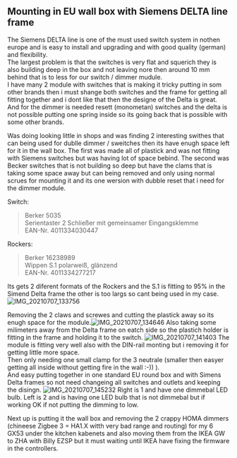 ## Mounting in EU wall box with Siemens DELTA line frame
The Siemens DELTA line is one of the must used switch system in nothen europe and is easy to install and upgrading and with good quality (german) and flexibility.  
The largest problem is that the switches is very flat and squerich they is also building deep in the box and not leaving nore then around 10 mm behind that is to less for our switch / dimmer mudule.  
I have many 2 module with switches that is making it tricky putting in som other brands then i must shange both switches and the frame for getting all fitting  together and i dont like that then the designe of the Delta is great.  
And for the dimmer is needed resett (monometan) switches and the delta is not possible putting one spring inside so its going back that is possible with some other brands.  
  
Was doing looking little in shops and was finding 2 interesting swithes that can being used for dublle dimmer / sweitches then its have enugh space left for it in the wall box.
The first was made all of plastick and was not fitting with Siemens switches but was having lot of space bebind.
The second was Becker switches that is not building so deep but have the clams that is taking some space away but can being removed and only using normal scrues for mounting it and its one wersion with dubble reset that i need for the dimmer module.  
   
   
Switch: 
>Berker 5035  
Serientaster 2 Schließer mit gemeinsamer Eingangsklemme  
EAN-Nr.	4011334030447

Rockers:
>Berker 16238989  
Wippen S.1 polarweiß, glänzend  
EAN-Nr.	4011334277217  

Its gets 2 diferent formats of the Rockers and the S.1 is fitting to 95% in the Simend Delta frame the other is too largs so cant being used in my case.
![IMG_20210707_133756](https://user-images.githubusercontent.com/49618193/124777856-c753f000-df40-11eb-818f-a9c7888f27a1.jpg)

Removing the 2 claws and screwes and cutting the plastick away so its enugh space for the module.![IMG_20210707_134646](https://user-images.githubusercontent.com/49618193/124778254-2154b580-df41-11eb-8c9a-4d6aa0892566.jpg)
Also taking some milimeters away from the Delta frame on eatch side so the plastich holder is fitting in the frame and holding it to the switch.
![IMG_20210707_141403](https://user-images.githubusercontent.com/49618193/124778302-2a458700-df41-11eb-95d7-58e265ff6dfa.jpg)
The module is fitting very well also with the DIN-rail monting but i removing it for getting little more space.  
Then only needing one small clamp for the 3 neutrale (smaller then easyer getting all inside without getting fire in the wall :-)) ).  
And easy putting together in one standard EU round box and with Simens Delta frames so not need changeing  all switches and outlets and keeping the disingn. 
![IMG_20210707_145232](https://user-images.githubusercontent.com/49618193/124779336-fae34a00-df41-11eb-8ece-27a0b6004c97.jpg)
Right is 1 and have one dimmebal LED bulb. Left is 2 and is having one LED bulb that is not dimmebal but if working OK if not putting the dimming to low.  
  
Next up is putting it the wall box and removing the 2 crappy HOMA dimmers (chineese Zigbee 3 = HA1.X witth very bad range and routing) for my 6 GX53 under the kitchen kabenets and also moving them from the IKEA GW to ZHA with Billy EZSP but it must waiting until IKEA have fixing the firmware in the controllers.  
